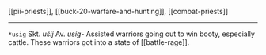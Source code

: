 [[pii-priests]], [[buck-20-warfare-and-hunting]], [[combat-priests]]

---

`*usig`
Skt. *uśij*
Av. *usig-*
Assisted warriors going out to win booty, especially cattle. These warriors got into a state of [[battle-rage]].


